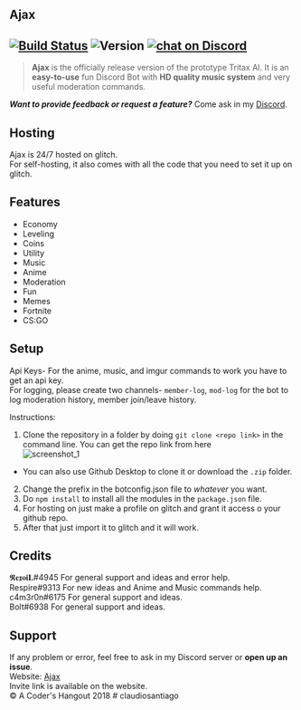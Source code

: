 ## Ajax

[![Build Status](https://travis-ci.org/travis-ci/travis-web.svg?branch=master)](https://travis-ci.org/travis-ci/travis-web) ![Version](https://img.shields.io/badge/version-v1.1.0-brightgreen.svg) <a href="https://discord.gg/HjJCwm5">
        <img src="https://img.shields.io/discord/421853697027473408.svg?logo=discord"
            alt="chat on Discord"></a>
---
            
>**Ajax** is the officially release version of the prototype Tritax AI. It is an **easy-to-use** fun Discord Bot with **HD quality music system** and very useful moderation commands.<br>

***Want to provide feedback or request a feature?*** Come ask in my [Discord](https://discord.gg/hmVjJ).

## Hosting

Ajax is 24/7 hosted on glitch.<br>
For self-hosting, it also comes with all the code that you need to set it up on glitch.


## Features
- Economy
- Leveling
- Coins
- Utility
- Music
- Anime
- Moderation
- Fun
- Memes
- Fortnite
- CS:GO

## Setup

Api Keys- For the anime, music, and imgur commands to work you have to get an api key.<br>
For logging, please create two channels- `member-log`, `mod-log` for the bot to log moderation history, member join/leave history.

Instructions:
1. Clone the repository in a folder by doing `git clone <repo link>` in the command line. You can get the repo link from here<br>
![screenshot_1](https://user-images.githubusercontent.com/37131433/38769030-d8cc16ba-4019-11e8-994f-9df5728a0f01.png)<br>
* You can also use Github Desktop to clone it or download the `.zip` folder.<br>
2. Change the prefix in the botconfig.json file to *whatever* you want.<br>
3. Do `npm install` to install all the modules in the `package.json` file.<br>
4. For hosting on just make a profile on glitch and grant it access o your github repo.<br>
5. After that just import it to glitch and it will work.


## Credits
𝕽𝐞𝖝𝐨𝐢𝐋#4945 For general support and ideas and error help.<br>
Respire#9313 For new ideas and Anime and Music commands help.<br>
c4m3r0n#6175 For general support and ideas.<br>
Bolt#6938  For general support and ideas.<br>


## Support
If any problem or error, feel free to ask in my Discord server or **open up an issue**.<br>
Website: [Ajax](https://ajax-site.glitch.me/loader.html)<br>
Invite link is available on the website.<br>
&copy; A Coder's Hangout 2018
#   c l a u d i o s a n t i a g o  
 